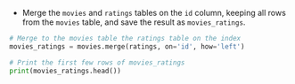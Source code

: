 - Merge the `movies` and `ratings` tables on the `id` column, keeping all rows from the `movies` table, and save the result as `movies_ratings`.
```Python
# Merge to the movies table the ratings table on the index
movies_ratings = movies.merge(ratings, on='id', how='left')

# Print the first few rows of movies_ratings
print(movies_ratings.head())
```
